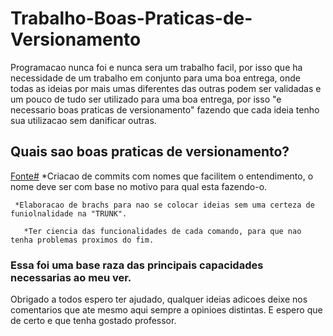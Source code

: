 # Trabalho-Boas-Praticas-de-Versionamento
  Programacao nunca foi e nunca sera um trabalho facil, por isso que ha necessidade de um trabalho em conjunto para uma boa entrega, onde todas as ideias por mais umas diferentes das outras podem ser validadas e um pouco de tudo ser utilizado para uma boa entrega, por isso "e necessario boas praticas de versionamento" fazendo que cada ideia tenho sua utilizacao sem danificar outras.
  
  ## Quais sao boas praticas de versionamento?
  [Fonte#](https://luizgustavoss.wordpress.com/2010/09/09/boas-praticas-na-utilizacao-de-controle-de-versao/)
   *Criacao de commits com nomes que facilitem o entendimento, o nome deve ser com base no motivo para qual esta fazendo-o.
     
     *Elaboracao de brachs para nao se colocar ideias sem uma certeza de funiolnalidade na "TRUNK".
       
       *Ter ciencia das funcionalidades de cada comando, para que nao tenha problemas proximos do fim.

### Essa foi uma base raza das principais capacidades necessarias ao meu ver.
   Obrigado a todos espero ter ajudado, qualquer ideias adicoes deixe nos comentarios que ate mesmo aqui sempre a opinioes distintas.
      E espero que de certo e que tenha gostado professor.
   
